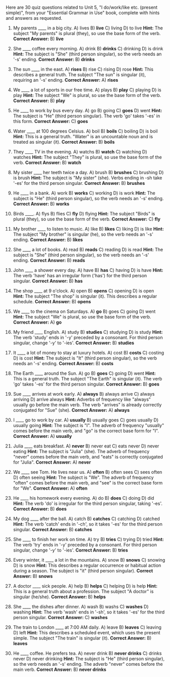 Here are 30 quiz questions related to Unit 5, "I do/work/like etc. (present simple)", from your "Essential Grammar in Use" book, complete with hints and answers as requested.

1.  My parents ____ in a big city.
    A) lives
    B) **live**
    C) living
    D) to live
    **Hint:** The subject "My parents" is plural (they), so use the base form of the verb.
    **Correct Answer:** B) **live**

2.  She ____ coffee every morning.
    A) drink
    B) **drinks**
    C) drinking
    D) is drink
    **Hint:** The subject is "She" (third person singular), so the verb needs an '-s' ending.
    **Correct Answer:** B) **drinks**

3.  The sun ____ in the east.
    A) **rises**
    B) rise
    C) rising
    D) rose
    **Hint:** This describes a general truth. The subject "The sun" is singular (it), requiring an '-s' ending.
    **Correct Answer:** A) **rises**

4.  We ____ a lot of sports in our free time.
    A) plays
    B) **play**
    C) playing
    D) is play
    **Hint:** The subject "We" is plural, so use the base form of the verb.
    **Correct Answer:** B) **play**

5.  He ____ to work by bus every day.
    A) go
    B) going
    C) **goes**
    D) went
    **Hint:** The subject is "He" (third person singular). The verb 'go' takes '-es' in this form.
    **Correct Answer:** C) **goes**

6.  Water ____ at 100 degrees Celsius.
    A) boil
    B) **boils**
    C) boiling
    D) is boil
    **Hint:** This is a general truth. "Water" is an uncountable noun and is treated as singular (it).
    **Correct Answer:** B) **boils**

7.  They ____ TV in the evening.
    A) watchs
    B) **watch**
    C) watching
    D) watches
    **Hint:** The subject "They" is plural, so use the base form of the verb.
    **Correct Answer:** B) **watch**

8.  My sister ____ her teeth twice a day.
    A) brush
    B) **brushes**
    C) brushing
    D) is brush
    **Hint:** The subject is "My sister" (she). Verbs ending in -sh take '-es' for the third person singular.
    **Correct Answer:** B) **brushes**

9.  He ____ in a bank.
    A) work
    B) **works**
    C) working
    D) is work
    **Hint:** The subject is "He" (third person singular), so the verb needs an '-s' ending.
    **Correct Answer:** B) **works**

10. Birds ____.
    A) flys
    B) flies
    C) **fly**
    D) flying
    **Hint:** The subject "Birds" is plural (they), so use the base form of the verb.
    **Correct Answer:** C) **fly**

11. My brother ____ to listen to music.
    A) like
    B) **likes**
    C) liking
    D) is like
    **Hint:** The subject "My brother" is singular (he), so the verb needs an '-s' ending.
    **Correct Answer:** B) **likes**

12. She ____ a lot of books.
    A) read
    B) **reads**
    C) reading
    D) is read
    **Hint:** The subject is "She" (third person singular), so the verb needs an '-s' ending.
    **Correct Answer:** B) **reads**

13. John ____ a shower every day.
    A) have
    B) **has**
    C) having
    D) is have
    **Hint:** The verb 'have' has an irregular form ('has') for the third person singular.
    **Correct Answer:** B) **has**

14. The shop ____ at 9 o'clock.
    A) open
    B) **opens**
    C) opening
    D) is open
    **Hint:** The subject "The shop" is singular (it). This describes a regular schedule.
    **Correct Answer:** B) **opens**

15. We ____ to the cinema on Saturdays.
    A) **go**
    B) goes
    C) going
    D) went
    **Hint:** The subject "We" is plural, so use the base form of the verb.
    **Correct Answer:** A) **go**

16. My friend ____ English.
    A) study
    B) **studies**
    C) studying
    D) is study
    **Hint:** The verb 'study' ends in '-y' preceded by a consonant. For third person singular, change '-y' to '-ies'.
    **Correct Answer:** B) **studies**

17. It ____ a lot of money to stay at luxury hotels.
    A) cost
    B) **costs**
    C) costing
    D) is cost
    **Hint:** The subject is "It" (third person singular), so the verb needs an '-s' ending.
    **Correct Answer:** B) **costs**

18. The Earth ____ around the Sun.
    A) go
    B) **goes**
    C) going
    D) went
    **Hint:** This is a general truth. The subject "The Earth" is singular (it). The verb 'go' takes '-es' for the third person singular.
    **Correct Answer:** B) **goes**

19. Sue ____ arrives at work early.
    A) **always**
    B) always arrive
    C) always arriving
    D) arrive always
    **Hint:** Adverbs of frequency like "always" usually go before the main verb. The verb "arrives" is already correctly conjugated for "Sue" (she).
    **Correct Answer:** A) **always**

20. I ____ go to work by car.
    A) **usually**
    B) usually goes
    C) goes usually
    D) usually going
    **Hint:** The subject is "I". The adverb of frequency "usually" comes before the main verb, and "go" is the correct base form for "I".
    **Correct Answer:** A) **usually**

21. Julia ____ eats breakfast.
    A) **never**
    B) never eat
    C) eats never
    D) never eating
    **Hint:** The subject is "Julia" (she). The adverb of frequency "never" comes before the main verb, and "eats" is correctly conjugated for "Julia".
    **Correct Answer:** A) **never**

22. We ____ see Tom. He lives near us.
    A) **often**
    B) often sees
    C) sees often
    D) often seeing
    **Hint:** The subject is "We". The adverb of frequency "often" comes before the main verb, and "see" is the correct base form for "We".
    **Correct Answer:** A) **often**

23. He ____ his homework every evening.
    A) do
    B) **does**
    C) doing
    D) did
    **Hint:** The verb 'do' is irregular for the third person singular, taking '-es'.
    **Correct Answer:** B) **does**

24. My dog ____ after the ball.
    A) catch
    B) **catches**
    C) catching
    D) catched
    **Hint:** The verb 'catch' ends in '-ch', so it takes '-es' for the third person singular.
    **Correct Answer:** B) **catches**

25. She ____ to finish her work on time.
    A) try
    B) **tries**
    C) trying
    D) tried
    **Hint:** The verb 'try' ends in '-y' preceded by a consonant. For third person singular, change '-y' to '-ies'.
    **Correct Answer:** B) **tries**

26. Every winter, it ____ a lot in the mountains.
    A) snow
    B) **snows**
    C) snowing
    D) is snow
    **Hint:** This describes a regular occurrence or habitual action during a season. The subject is "it" (third person singular).
    **Correct Answer:** B) **snows**

27. A doctor ____ sick people.
    A) help
    B) **helps**
    C) helping
    D) is help
    **Hint:** This is a general truth about a profession. The subject "A doctor" is singular (he/she).
    **Correct Answer:** B) **helps**

28. She ____ the dishes after dinner.
    A) wash
    B) washs
    C) **washes**
    D) washing
    **Hint:** The verb 'wash' ends in '-sh', so it takes '-es' for the third person singular.
    **Correct Answer:** C) **washes**

29. The train to London ____ at 7:00 AM daily.
    A) leave
    B) **leaves**
    C) leaving
    D) left
    **Hint:** This describes a scheduled event, which uses the present simple. The subject "The train" is singular (it).
    **Correct Answer:** B) **leaves**

30. He ____ coffee. He prefers tea.
    A) never drink
    B) **never drinks**
    C) drinks never
    D) never drinking
    **Hint:** The subject is "He" (third person singular), so the verb needs an '-s' ending. The adverb "never" comes before the main verb.
    **Correct Answer:** B) **never drinks**